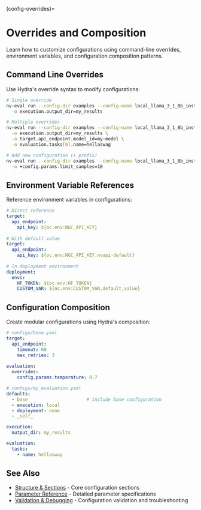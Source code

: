(config-overrides)=

# Overrides and Composition

Learn how to customize configurations using command-line overrides, environment variables, and configuration composition patterns.

## Command Line Overrides

Use Hydra's override syntax to modify configurations:

```bash
# Single override
nv-eval run --config-dir examples --config-name local_llama_3_1_8b_instruct \
  -o execution.output_dir=my_results

# Multiple overrides
nv-eval run --config-dir examples --config-name local_llama_3_1_8b_instruct \
  -o execution.output_dir=my_results \
  -o target.api_endpoint.model_id=my-model \
  -o evaluation.tasks[0].name=hellaswag

# Add new configuration (+ prefix)
nv-eval run --config-dir examples --config-name local_llama_3_1_8b_instruct \
  -o +config.params.limit_samples=10
```

## Environment Variable References

Reference environment variables in configurations:

```yaml
# Direct reference
target:
  api_endpoint:
    api_key: ${oc.env:NGC_API_KEY}
    
# With default value
target:
  api_endpoint:
    api_key: ${oc.env:NGC_API_KEY,nvapi-default}
    
# In deployment environment
deployment:
  envs:
    HF_TOKEN: ${oc.env:HF_TOKEN}
    CUSTOM_VAR: ${oc.env:CUSTOM_VAR,default_value}
```

## Configuration Composition

Create modular configurations using Hydra's composition:

```yaml
# configs/base.yaml
target:
  api_endpoint:
    timeout: 60
    max_retries: 3
    
evaluation:
  overrides:
    config.params.temperature: 0.7
```

```yaml
# configs/my_evaluation.yaml
defaults:
  - base                      # Include base configuration
  - execution: local
  - deployment: none
  - _self_

execution:
  output_dir: my_results

evaluation:
  tasks:
    - name: hellaswag
```

## See Also

- [Structure & Sections](structure.md) - Core configuration sections
- [Parameter Reference](parameters.md) - Detailed parameter specifications
- [Validation & Debugging](validation.md) - Configuration validation and troubleshooting

